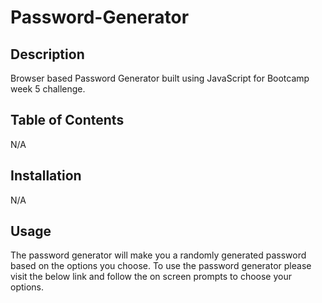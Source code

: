# Password-Generator

## Description

Browser based Password Generator built using JavaScript for Bootcamp week 5 challenge.

## Table of Contents

N/A

## Installation

N/A

## Usage

The password generator will make you a randomly generated password based on the options you choose. To use the password generator please visit the below link and follow the on screen prompts to choose your options.

